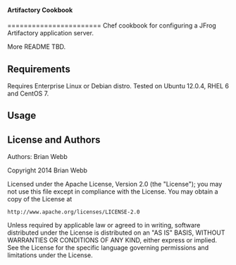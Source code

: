 #### Artifactory Cookbook
=======================
Chef cookbook for configuring a JFrog Artifactory application server.

More README TBD. 

Requirements
------------
Requires Enterprise Linux or Debian distro. Tested on Ubuntu 12.0.4, RHEL 6 and CentOS 7.

Usage
------------

License and Authors
-------------------
Authors: Brian Webb

Copyright 2014 Brian Webb

Licensed under the Apache License, Version 2.0 (the "License");
you may not use this file except in compliance with the License.
You may obtain a copy of the License at

    http://www.apache.org/licenses/LICENSE-2.0

Unless required by applicable law or agreed to in writing, software
distributed under the License is distributed on an "AS IS" BASIS,
WITHOUT WARRANTIES OR CONDITIONS OF ANY KIND, either express or implied.
See the License for the specific language governing permissions and
limitations under the License.

